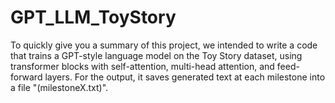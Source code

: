 # GPT_LLM_ToyStory

To quickly give you a summary of this project, we intended to write a code that trains a GPT-style language model on the Toy Story dataset, using transformer blocks with self-attention, multi-head attention, and feed-forward layers. 
For the output, it saves generated text at each milestone into a file "(milestoneX.txt)".
